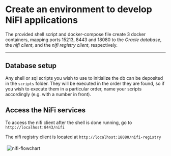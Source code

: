 # Create an environment to develop NiFI applications

The provided shell script and docker-compose file create 3 docker containers,
mapping ports 15213, 8443 and 18080 to the _Oracle database_, the _nifi client_, and the _nifi registry client_, respectively.

___

## Database setup

Any shell or sql scripts you wish to use to initialize the db can be deposited in the
`scripts` folder. They will be executed in the order they are found, so if you wish to execute them in a particular order,
name your scripts accordingly (e.g. with a number in front). 

## Access the NiFi services

To access the nifi client after the shell is done running, go to ```http://localhost:8443/nifi```

The nifi registry client is located at ```http://localhost:18080/nifi-registry```

<p style="align:center; margin:auto; width:100%; padding:5px">
	<img src="https://i.ibb.co/NnBV6h1/nifi-flowchart.png" alt="nifi-flowchart" border="0">
</p>